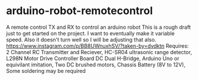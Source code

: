 ﻿# arduino-robot-remotecontrol
﻿A remote control TX and RX to control an arduino robot
﻿This is a rough draft just to get started on the project. I want to eventually make it variable speed. Also it doesn't turn well so I will be adjusting that also.
﻿
﻿https://www.instagram.com/p/BB8UWnuxhSV/?taken-by=dvdktn
﻿
﻿Requires:
2 Channel RC Transmitter and Reciever, HC-SR04 ultrasonic range detector, L298N Motor Drive Controller Board DC Dual H-Bridge, Arduino Uno or equivilant imitation, Two DC brushed motors, Chassis Battery (8V to 12V), Some soldering may be required
